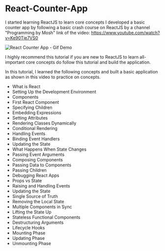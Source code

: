 # React-Counter-App
I started learning ReactJS to learn core concepts I developed a basic counter app by following a basic crash course on ReactJS by a channel "Programming by Mosh" link of the video: https://www.youtube.com/watch?v=Ke90Tje7VS0

![React Counter App - Gif Demo](https://user-images.githubusercontent.com/54082156/179541950-8f2c6ab5-2fe7-44b8-990c-6961e714c3ec.gif)


I highly recommend this tutorial if you are new to ReactJS to learn all-important core concepts do follow this tutorial and build the application.

In this tutorial, I learned the following concepts and built a basic application as shown in this video to practice on concepts.

- What is React
- Setting Up the Development Environment 
- Components
- First React Component
- Specifying Children
- Embedding Expressions
- Setting Attributes
- Rendering Classes Dynamically
- Conditional Rendering
- Handling Events
- Binding Event Handlers
- Updating the State
- What Happens When State Changes 
- Passing Event Arguments
- Composing Components
- Passing Data to Components
- Passing Children
- Debugging React Apps
- Props vs State
- Raising and Handling Events
- Updating the State
- Single Source of Truth
- Removing the Local State
- Multiple Components in Sync 
- Lifting the State Up
- Stateless Functional Components
- Destructuring Arguments
- Lifecycle Hooks
- Mounting Phase 
- Updating Phase 
- Unmounting Phase
